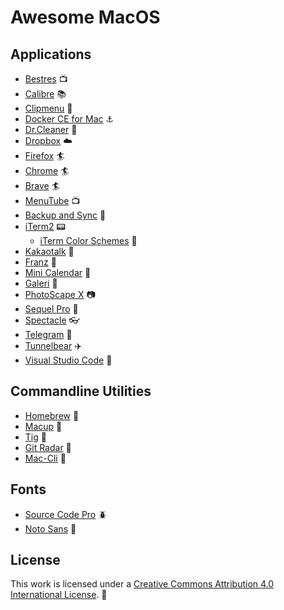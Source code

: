 # Awesome MacOS

## Applications

- [Bestres](https://bestres.wojtek.im/) :tv:
- [Calibre](https://calibre-ebook.com/) :books:
- [Clipmenu](http://www.clipmenu.com/) :memo:
- [Docker CE for Mac](https://store.docker.com/editions/community/docker-ce-desktop-mac) :anchor:
- [Dr.Cleaner](https://itunes.apple.com/us/app/dr-cleaner-disk-mem-free-up/id921458519?mt=12) :pill:
- [Dropbox](https://www.dropbox.com/) :cloud:
- [Firefox](https://www.mozilla.org/firefox/) :surfer:
- [Chrome](https://www.google.com/chrome) :surfer:
- [Brave](https://brave.com/) :surfer:
- [MenuTube](https://edanchenkov.github.io/MenuTube/) :tv:
- [Backup and Sync](https://www.google.com/drive/download/) :minidisc:
- [iTerm2](https://www.iterm2.com/) :pager:
  - [iTerm Color Schemes](https://github.com/mbadolato/iTerm2-Color-Schemes) :rainbow:
- [Kakaotalk](http://www.kakao.com/talk) :speech_balloon:
- [Franz](https://meetfranz.com/) :speech_balloon:
- [Mini Calendar](https://itunes.apple.com/kr/app/mini-calendar/id1088779979?mt=12) :date:
- [Galeri](https://github.com/michealparks/galeri-www) :art:
- [PhotoScape X](http://x.photoscape.org/) :camera:
- [Sequel Pro](https://www.sequelpro.com/) :floppy_disk:
- [Spectacle](https://www.spectacleapp.com/) :eyeglasses:
- [Telegram](https://telegram.org/) :speech_balloon:
- [Tunnelbear](https://www.tunnelbear.com/) :airplane:
- [Visual Studio Code](https://code.visualstudio.com/) :art:

## Commandline Utilities

- [Homebrew](https://brew.sh/index.html) :beer:
- [Macup](https://github.com/lra/mackup) :tractor:
- [Tig](http://jonas.nitro.dk/tig/) :rainbow:
- [Git Radar](https://github.com/michaeldfallen/git-radar) :satellite:
- [Mac-Cli](https://github.com/guarinogabriel/Mac-CLI) :tophat:

## Fonts

- [Source Code Pro](https://adobe-fonts.github.io/source-code-pro/) :beetle:
- [Noto Sans](https://fonts.google.com/specimen/Noto+Sans) :feet:

## License

This work is licensed under a [Creative Commons Attribution 4.0 International License](https://creativecommons.org/licenses/by/4.0/). :bell: